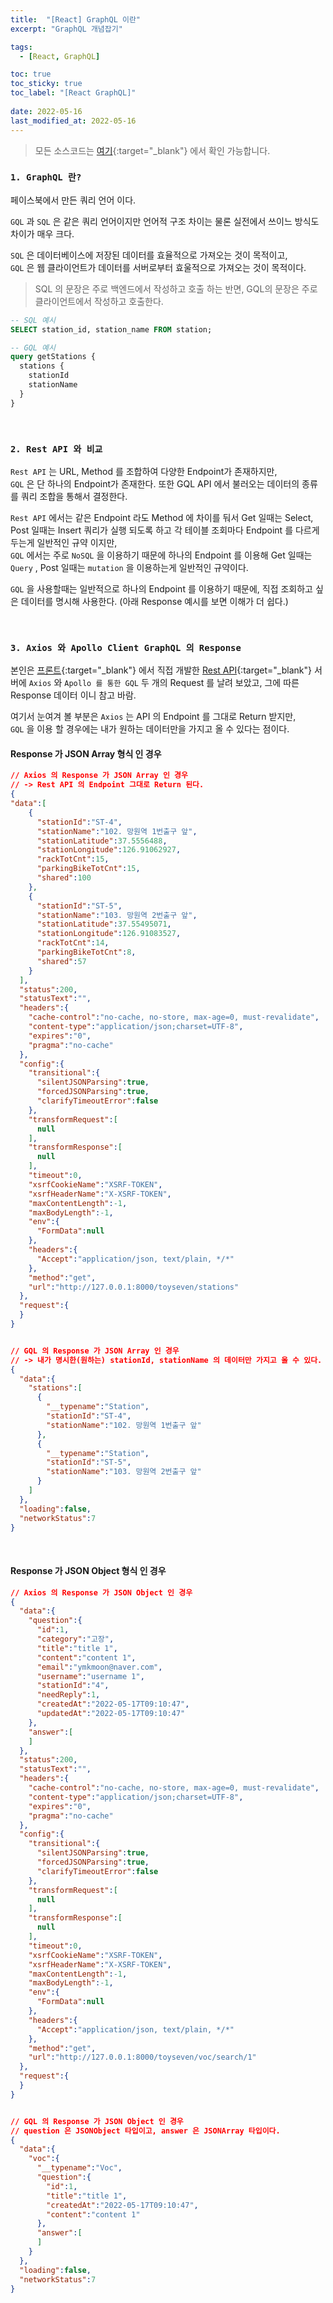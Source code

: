```yaml
---
title:  "[React] GraphQL 이란"
excerpt: "GraphQL 개념잡기"

tags:
  - [React, GraphQL]

toc: true
toc_sticky: true
toc_label: "[React GraphQL]"
 
date: 2022-05-16
last_modified_at: 2022-05-16
---
```


> 모든 소스코드는 [여기](https://github.com/ymkmoon/toyseven-react){:target="_blank"} 에서 확인 가능합니다.

### ``1. GraphQL 란?``

페이스북에서 만든 쿼리 언어 이다.

`GQL` 과 `SQL` 은 같은 쿼리 언어이지만 언어적 구조 차이는 물론 실전에서 쓰이느 방식도 차이가 매우 크다.

`SQL` 은 데이터베이스에 저장된 데이터를 효율적으로 가져오는 것이 목적이고,<br>
`GQL` 은 웹 클라이언트가 데이터를 서버로부터 효울적으로 가져오는 것이 목적이다.

> SQL 의 문장은 주로 백엔드에서 작성하고 호출 하는 반면, GQL의 문장은 주로 클라이언트에서 작성하고 호출한다.

```sql
-- SQL 예시
SELECT station_id, station_name FROM station;
```

```sql
-- GQL 예시
query getStations {
  stations {
    stationId
    stationName
  }
}
```

<br>

### ``2. Rest API 와 비교``

`Rest API` 는 URL, Method 를 조합하여 다양한 Endpoint가 존재하지만, <br>
`GQL` 은 단 하나의 Endpoint가 존재한다. 또한 GQL API 에서 불러오는 데이터의 종류를 쿼리 조합을 통해서 결정한다. 

`Rest API` 에서는 같은 Endpoint 라도 Method 에 차이를 둬서 Get 일때는 Select, Post 일때는 Insert 쿼리가 실행 되도록 하고 각 테이블 조회마다 Endpoint 를 다르게 두는게 일반적인 규약 이지만, <br>
`GQL` 에서는 주로 `NoSQL` 을 이용하기 때문에 하나의 Endpoint 를 이용해 Get 일때는 `Query` , Post 일때는 `mutation` 을 이용하는게 일반적인 규약이다.

`GQL` 을 사용할때는 일반적으로 하나의 Endpoint 를 이용하기 때문에, 직접 조회하고 싶은 데이터를 명시해 사용한다. (아래 Response 예시를 보면 이해가 더 쉽다.)

<br>

### ``3. Axios 와 Apollo Client GraphQL 의 Response``

본인은 [프론트](https://github.com/ymkmoon/toyseven-react){:target="_blank"} 에서 
직접 개발한 [Rest API](https://github.com/ymkmoon/toyseven){:target="_blank"} 서버에 `Axios` 와 `Apollo 를 통한 GQL` 두 개의 Request 를 날려 보았고, 그에 따른 Response 데이터 이니 참고 바람.



여기서 눈여겨 볼 부분은 `Axios` 는 API 의 Endpoint 를 그대로 Return 받지만, <br>
`GQL` 을 이용 할 경우에는 내가 원하는 데이터만을 가지고 올 수 있다는 점이다.



#### Response 가 JSON Array 형식 인 경우

```json
// Axios 의 Response 가 JSON Array 인 경우 
// -> Rest API 의 Endpoint 그대로 Return 된다.
{
"data":[
    {
      "stationId":"ST-4",
      "stationName":"102. 망원역 1번출구 앞",
      "stationLatitude":37.5556488,
      "stationLongitude":126.91062927,
      "rackTotCnt":15,
      "parkingBikeTotCnt":15,
      "shared":100
    },
    {
      "stationId":"ST-5",
      "stationName":"103. 망원역 2번출구 앞",
      "stationLatitude":37.55495071,
      "stationLongitude":126.91083527,
      "rackTotCnt":14,
      "parkingBikeTotCnt":8,
      "shared":57
    }
  ],
  "status":200,
  "statusText":"",
  "headers":{
    "cache-control":"no-cache, no-store, max-age=0, must-revalidate",
    "content-type":"application/json;charset=UTF-8",
    "expires":"0",
    "pragma":"no-cache"
  },
  "config":{
    "transitional":{
      "silentJSONParsing":true,
      "forcedJSONParsing":true,
      "clarifyTimeoutError":false
    },
    "transformRequest":[
      null
    ],
    "transformResponse":[
      null
    ],
    "timeout":0,
    "xsrfCookieName":"XSRF-TOKEN",
    "xsrfHeaderName":"X-XSRF-TOKEN",
    "maxContentLength":-1,
    "maxBodyLength":-1,
    "env":{
      "FormData":null
    },
    "headers":{
      "Accept":"application/json, text/plain, */*"
    },
    "method":"get",
    "url":"http://127.0.0.1:8000/toyseven/stations"
  },
  "request":{
  }
}


// GQL 의 Response 가 JSON Array 인 경우 
// -> 내가 명시한(원하는) stationId, stationName 의 데이터만 가지고 올 수 있다.
{
  "data":{
    "stations":[
      {
        "__typename":"Station",
        "stationId":"ST-4",
        "stationName":"102. 망원역 1번출구 앞"
      },
      {
        "__typename":"Station",
        "stationId":"ST-5",
        "stationName":"103. 망원역 2번출구 앞"
      }
    ]
  },
  "loading":false,
  "networkStatus":7
}
```

<br>

#### Response 가 JSON Object 형식 인 경우

```json
// Axios 의 Response 가 JSON Object 인 경우 
{
  "data":{
    "question":{
      "id":1,
      "category":"고장",
      "title":"title 1",
      "content":"content 1",
      "email":"ymkmoon@naver.com",
      "username":"username 1",
      "stationId":"4",
      "needReply":1,
      "createdAt":"2022-05-17T09:10:47",
      "updatedAt":"2022-05-17T09:10:47"
    },
    "answer":[
    ]
  },
  "status":200,
  "statusText":"",
  "headers":{
    "cache-control":"no-cache, no-store, max-age=0, must-revalidate",
    "content-type":"application/json;charset=UTF-8",
    "expires":"0",
    "pragma":"no-cache"
  },
  "config":{
    "transitional":{
      "silentJSONParsing":true,
      "forcedJSONParsing":true,
      "clarifyTimeoutError":false
    },
    "transformRequest":[
      null
    ],
    "transformResponse":[
      null
    ],
    "timeout":0,
    "xsrfCookieName":"XSRF-TOKEN",
    "xsrfHeaderName":"X-XSRF-TOKEN",
    "maxContentLength":-1,
    "maxBodyLength":-1,
    "env":{
      "FormData":null
    },
    "headers":{
      "Accept":"application/json, text/plain, */*"
    },
    "method":"get",
    "url":"http://127.0.0.1:8000/toyseven/voc/search/1"
  },
  "request":{
  }
}


// GQL 의 Response 가 JSON Object 인 경우 
// question 은 JSONObject 타입이고, answer 은 JSONArray 타입이다.
{
  "data":{
    "voc":{
      "__typename":"Voc",
      "question":{
        "id":1,
        "title":"title 1",
        "createdAt":"2022-05-17T09:10:47",
        "content":"content 1"
      },
      "answer":[
      ]
    }
  },
  "loading":false,
  "networkStatus":7
}
```


